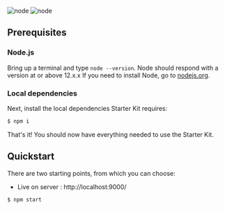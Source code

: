 ![node](http://img.shields.io/badge/node-12.x.x-blue.svg)
![node](http://img.shields.io/badge/npm-6.x.x-blue.svg)

## Prerequisites

### Node.js
Bring up a terminal and type `node --version`. Node should respond with a version at or above 12.x.x If you need to install Node, go to [nodejs.org](https://nodejs.org/en/download/).

### Local dependencies
Next, install the local dependencies Starter Kit requires:
```sh
$ npm i
```
That's it! You should now have everything needed to use the Starter Kit.

## Quickstart
There are two starting points, from which you can choose:
- Live on server : http://localhost:9000/
```sh
$ npm start
```
